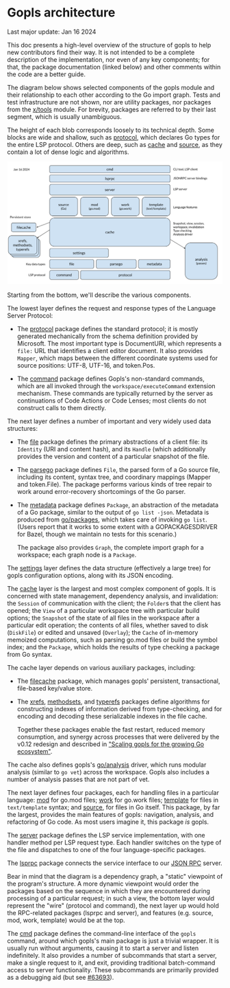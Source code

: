 
# Gopls architecture

Last major update: Jan 16 2024

This doc presents a high-level overview of the structure of gopls to
help new contributors find their way. It is not intended to be a
complete description of the implementation, nor even of any key
components; for that, the package documentation (linked below) and
other comments within the code are a better guide.

The diagram below shows selected components of the gopls module and
their relationship to each other according to the Go import graph.
Tests and test infrastructure are not shown, nor are utility packages,
nor packages from the [x/tools] module. For brevity, packages are
referred to by their last segment, which is usually unambiguous.

The height of each blob corresponds loosely to its technical depth.
Some blocks are wide and shallow, such as [protocol], which declares
Go types for the entire LSP protocol. Others are deep, such as [cache]
and [source], as they contain a lot of dense logic and algorithms.

<!-- Source: https://docs.google.com/drawings/d/1CK6YSLt7G3svRoZf7skJI-lxRol2VI90YOxHcYS0DP4 -->
![Gopls architecture](architecture.svg)

Starting from the bottom, we'll describe the various components.

The lowest layer defines the request and response types of the
Language Server Protocol:

- The [protocol] package defines the standard protocol; it is mostly
  generated mechanically from the schema definition provided by
  Microsoft.
  The most important type is DocumentURI, which represents a `file:`
  URL that identifies a client editor document. It also provides
  `Mapper`, which maps between the different coordinate systems used
  for source positions: UTF-8, UTF-16, and token.Pos.

- The [command] package defines Gopls's non-standard commands, which
  are all invoked through the `workspace/executeCommand` extension
  mechanism. These commands are typically returned by the server as
  continuations of Code Actions or Code Lenses; most clients do not
  construct calls to them directly.

The next layer defines a number of important and very widely used data structures:

- The [file] package defines the primary abstractions of a client
  file: its `Identity` (URI and content hash), and its `Handle` (which
  additionally provides the version and content of a particular
  snapshot of the file.

- The [parsego] package defines `File`, the parsed form of a Go source
  file, including its content, syntax tree, and coordinary mappings
  (Mapper and token.File). The package performs various kinds of tree
  repair to work around error-recovery shortcomings of the Go parser.

- The [metadata] package defines `Package`, an abstraction of the
  metadata of a Go package, similar to the output of `go list -json`.
  Metadata is produced from [go/packages], which takes
  care of invoking `go list`. (Users report that it works to some extent
  with a GOPACKAGESDRIVER for Bazel, though we maintain no tests for this
  scenario.)

  The package also provides `Graph`, the complete import graph for a
  workspace; each graph node is a `Package`.

The [settings] layer defines the data structure (effectively a large
tree) for gopls configuration options, along with its JSON encoding.

The [cache] layer is the largest and most complex component of gopls.
It is concerned with state management, dependency analysis, and invalidation:
the `Session` of communication with the client;
the `Folder`s that the client has opened;
the `View` of a particular workspace tree with particular build
options;
the `Snapshot` of the state of all files in the workspace after a
particular edit operation;
the contents of all files, whether saved to disk (`DiskFile`) or
edited and unsaved (`Overlay`);
the `Cache` of in-memory memoized computations,
such as parsing go.mod files or build the symbol index;
and the `Package`, which holds the results of type checking a package
from Go syntax.

The cache layer depends on various auxiliary packages, including:

- The [filecache] package, which manages gopls' persistent, transactional,
  file-based key/value store.
  
- The [xrefs], [methodsets], and [typerefs] packages define algorithms
  for constructing indexes of information derived from type-checking,
  and for encoding and decoding these serializable indexes in the file
  cache.

  Together these packages enable the fast restart, reduced memory
  consumption, and synergy across processes that were delivered by the
  v0.12 redesign and described in ["Scaling gopls for the growing Go
  ecosystem"](https://go.dev/blog/gopls-scalability).

The cache also defines gopls's [go/analysis] driver, which runs
modular analysis (similar to `go vet`) across the workspace.
Gopls also includes a number of analysis passes that are not part of vet.

The next layer defines four packages, each for handling files in a
particular language:
[mod] for go.mod files;
[work] for go.work files;
[template] for files in `text/template` syntax; and
[source], for files in Go itself.
This package, by far the largest, provides the main features of gopls:
navigation, analysis, and refactoring of Go code.
As most users imagine it, this package _is_ gopls.

The [server] package defines the LSP service implementation, with one
handler method per LSP request type. Each handler switches on the type
of the file and dispatches to one of the four language-specific
packages.

The [lsprpc] package connects the service interface to our [JSON RPC](jsonrpc2)
server.

Bear in mind that the diagram is a dependency graph, a "static"
viewpoint of the program's structure. A more dynamic viewpoint would
order the packages based on the sequence in which they are encountered
during processing of a particular request; in such a view, the bottom
layer would represent the "wire" (protocol and command), the next
layer up would hold the RPC-related packages (lsprpc and server), and
features (e.g. source, mod, work, template) would be at the top.

<!--
A dynamic view would be an interesting topic for another article.
This slide deck [requires Google network]
The Life of a (gopls) Query (Oct 2021)
https://docs.google.com/presentation/d/1c8XJaIldzii-F3YvEOPWHK_MQJ_o8ua5Bct1yDa3ZlU
provides useful (if somewhat out of date) information.
-->

The [cmd] package defines the command-line interface of the `gopls`
command, around which gopls's main package is just a trivial wrapper.
It is usually run without arguments, causing it to start a server and
listen indefinitely.
It also provides a number of subcommands that start a server, make a
single request to it, and exit, providing traditional batch-command
access to server functionality. These subcommands are primarily
provided as a debugging aid (but see
[#63693](https://github.com/golang/go/issues/63693)).

[cache]: https://pkg.go.dev/golang.org/x/tools/gopls@master/internal/lsp/cache
[cmd]: https://pkg.go.dev/golang.org/x/tools/gopls@master/internal/cmd
[command]: https://pkg.go.dev/golang.org/x/tools/gopls@master/internal/lsp/command
[debug]: https://pkg.go.dev/golang.org/x/tools/gopls@master/internal/lsp/debug
[file]: https://pkg.go.dev/golang.org/x/tools/gopls@master/internal/file
[filecache]: https://pkg.go.dev/golang.org/x/tools/gopls@master/internal/filecache
[go/analysis]: https://pkg.go.dev/golang.org/x/tools@master/go/analysis
[go/packages]: https://pkg.go.dev/golang.org/x/tools@master/go/packages
[gopls]: https://pkg.go.dev/golang.org/x/tools/gopls@master
[jsonrpc2]: https://pkg.go.dev/golang.org/x/tools@master/internal/jsonrpc2
[lsp]: https://pkg.go.dev/golang.org/x/tools/gopls@master/internal/lsp
[lsprpc]: https://pkg.go.dev/golang.org/x/tools/gopls@master/internal/lsprpc
[memoize]: https://github.com/golang/tools/tree/master/internal/memoize
[metadata]: https://pkg.go.dev/golang.org/x/tools/gopls@master/internal/lsp/cache/metadata
[methodsets]: https://pkg.go.dev/golang.org/x/tools/gopls@master/internal/lsp/cache/methodsets
[mod]: https://pkg.go.dev/golang.org/x/tools/gopls@master/internal/mod
[parsego]: https://pkg.go.dev/golang.org/x/tools/gopls@master/internal/lsp/cache/parsego
[protocol]: https://pkg.go.dev/golang.org/x/tools/gopls@master/internal/lsp/protocol
[server]: https://pkg.go.dev/golang.org/x/tools/gopls@master/internal/server
[settings]: https://pkg.go.dev/golang.org/x/tools/gopls@master/internal/settings
[source]: https://pkg.go.dev/golang.org/x/tools/gopls@master/internal/lsp/source
[template]: https://pkg.go.dev/golang.org/x/tools/gopls@master/internal/template
[typerefs]: https://pkg.go.dev/golang.org/x/tools/gopls@master/internal/lsp/cache/typerefs
[work]: https://pkg.go.dev/golang.org/x/tools/gopls@master/internal/work
[x/tools]: https://github.com/golang/tools@master
[xrefs]: https://pkg.go.dev/golang.org/x/tools/gopls@master/internal/lsp/cache/xrefs
